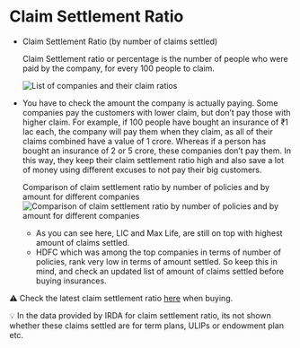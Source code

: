 # Claim Settlement Ratio

- Claim Settlement Ratio (by number of claims settled)

    Claim Settlement ratio or percentage is the number of people who were paid by the company, for every 100 people to claim.

    ![List of companies and their claim ratios](library/attachments/2022-04-10-13-49-52.png)

- You have to check the amount the company is actually paying. Some companies pay the customers with lower claim, but don’t pay those with higher claim. For example, if 100 people have bought an insurance of ₹1 lac each, the company will pay them when they claim, as all of their claims combined have a value of 1 crore. Whereas if a person has bought an insurance of 2 or 5 crore, these companies don’t pay them. In this way, they keep their claim settlement ratio high and also save a lot of money using different excuses to not pay their big customers.

  Comparison of claim settlement ratio by number of policies and by amount for different companies
  ![Comparison of claim settlement ratio by number of policies and by amount for different companies](library/attachments/2022-04-10-13-51-14.png)

  - As you can see here, LIC and Max Life, are still on top with highest amount of claims settled.
  - HDFC which was among the top companies in terms of number of policies, rank very low in terms of amount settled. So keep this in mind, and check an updated list of amount of claims settled before buying insurances.

⚠ Check the latest claim settlement ratio [here](https://drive.google.com/file/d/1MjJOw5NVZaOrh6Dc0_fP682L2HD7hZYX/view?usp=sharing) when buying.

💡 In the data provided by IRDA for claim settlement ratio, its not shown whether these claims settled are for term plans, ULIPs or endowment plan etc.
